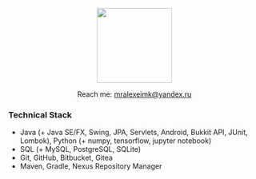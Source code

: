 <p align='center'>
   <a href="https://github-readme-stats.vercel.app/api?username=MrAlexeiMK&show_icons=true&count_private=true"><img
           height=150
           src="https://github-readme-stats.vercel.app/api?username=MrAlexeiMK&show_icons=true&count_private=true"/></a>
</p>
<p align='center'>
   Reach me: <a href='mailto:mralexeimk@yandex.ru'>mralexeimk@yandex.ru</a>
</p>

### Technical Stack
*   Java (+ Java SE/FX, Swing, JPA, Servlets, Android, Bukkit API, JUnit, Lombok), Python (+ numpy, tensorflow, jupyter notebook)
*   SQL (+ MySQL, PostgreSQL, SQLite)
*   Git, GitHub, Bitbucket, Gitea
*   Maven, Gradle, Nexus Repository Manager

